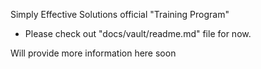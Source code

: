 Simply Effective Solutions official "Training Program"

- Please check out "docs/vault/readme.md" file for now.

Will provide more information here soon